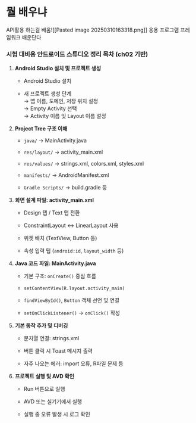 
# 뭘 배우냐
API활용 하는걸 배움![[Pasted image 20250310163318.png]]
응용 프로그램 프레임워크 배운단다

### 시험 대비용 안드로이드 스튜디오 정리 목차 (ch02 기반)

1. **Android Studio 설치 및 프로젝트 생성**
    
    - Android Studio 설치
        
    - 새 프로젝트 생성 단계  
        → 앱 이름, 도메인, 저장 위치 설정  
        → Empty Activity 선택  
        → Activity 이름 및 Layout 이름 설정
        
2. **Project Tree 구조 이해**
    
    - `java/` → MainActivity.java
        
    - `res/layout/` → activity_main.xml
        
    - `res/values/` → strings.xml, colors.xml, styles.xml
        
    - `manifests/` → AndroidManifest.xml
        
    - `Gradle Scripts/` → build.gradle 등
        
3. **화면 설계 파일: activity_main.xml**
    
    - Design 탭 / Text 탭 전환
        
    - ConstraintLayout ↔ LinearLayout 사용
        
    - 위젯 배치 (TextView, Button 등)
        
    - 속성 입력 팁 (`android:id`, `layout_width` 등)
        
4. **Java 코드 파일: MainActivity.java**
    
    - 기본 구조: `onCreate()` 중심 흐름
        
    - `setContentView(R.layout.activity_main)`
        
    - `findViewById()`, `Button` 객체 선언 및 연결
        
    - `setOnClickListener()` → `onClick()` 작성
        
5. **기본 동작 추가 및 디버깅**
    
    - 문자열 연결: strings.xml
        
    - 버튼 클릭 시 Toast 메시지 출력
        
    - 자주 나오는 에러: import 오류, R파일 문제 등
        
6. **프로젝트 실행 및 AVD 확인**
    
    - Run 버튼으로 실행
        
    - AVD 또는 실기기에서 실행
        
    - 실행 중 오류 발생 시 로그 확인
